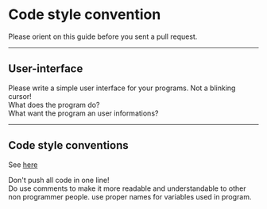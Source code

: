 # Code style convention  

Please orient on this guide before you sent a pull request.  

---

## User-interface  

Please write a simple user interface for your programs. Not a blinking cursor!  
What does the program do?  
What want the program an user informations?  

---

## Code style conventions  

See [here](https://users.ece.cmu.edu/~eno/coding/CCodingStandard.html) 

Don't push all code in one line!  
Do use comments to make it more readable and understandable to other non programmer people.
use proper names for variables used in program.
